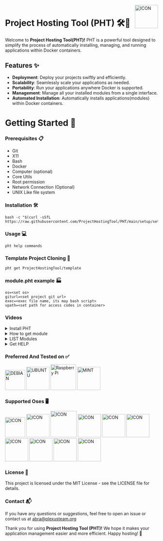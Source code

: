 <img width="76px" align="right" src="https://github.com/ProjectHostingTool/.github/assets/83769871/a7f9bf01-1581-490c-ae7a-4345403d2330" alt="ICON">

# Project Hosting Tool (PHT) 🛠️🚀

Welcome to **Project Hosting Tool(PHT)!** PHT is a powerful tool designed to simplify the process of automatically installing, managing, and running applications within Docker containers.

## Features ✨

- **Deployment**: Deploy your projects swiftly and efficiently.
- **Scalability**: Seamlessly scale your applications as needed.
- **Portability**: Run your applications anywhere Docker is supported.
- **Management**: Manage all your installed modules from a single interface.
- **Automated Installation**: Automatically installs applications(modules) within Docker containers.

# Getting Started 🚀

### Prerequisites 📋

- Git
- X11
- Bash
- Docker
- Computer (optional)
- Core Utils
- Root permission
- Network Connection (Optional)
- UNIX Like file system

### Installation 🛠️

    bash -c "$(curl -sSfL https://raw.githubusercontent.com/ProjectHostingTool/PHT/main/setup/setup.sh)"

### Usage 💻

    pht help commands

### Template Project Cloning 🗿

    pht get ProjectHostingTool/template

### module.pht example 🏭

    os=<set os>
    giturl=<set project git url>
    exec=<exec file name, its may bash script>
    vpath=<set path for access codes in container>

### Videos

<details>
<summary>Install PHT</summary>
<br>
    
![INSTALL](https://github.com/ProjectHostingTool/PHT/assets/83769871/a3594b05-e892-48ac-8634-ddc903eb8ed9)

</details>

<details>
<summary>How to get module</summary>
<br>
    
![GET](https://github.com/ProjectHostingTool/PHT/assets/83769871/df9b2de4-f22a-4691-81d4-5bf48fd5bedd)

</details>

<details>
<summary>LIST Modules</summary>
<br>
    
![LIST](https://github.com/ProjectHostingTool/PHT/assets/83769871/b6fbc793-b7a1-4339-aedf-c310d0b9d070)

</details>

<details>
<summary>Get HELP</summary>
<br>
    
![HELP](https://github.com/ProjectHostingTool/PHT/assets/83769871/43e9d9a4-2e6a-42a0-929b-95614c08a25b)

</details>




### Preferred And Tested on ✅
<img width="66px" src="https://github.com/ProjectHostingTool/PHT/assets/83769871/53eec4ac-2e9c-41a1-9210-d009a5553c56" alt="DEBIAN">
<img width="76px" src="https://github.com/ProjectHostingTool/PHT/assets/83769871/b29bacf0-0c1d-40f1-8383-d18795c1f5fc" alt="UBUNTU">
<img width="84px" src="https://github.com/ProjectHostingTool/PHT/assets/83769871/021702d2-29a2-49ab-9093-8399bc96e598" alt="Raspberry Pi">
<img width="76px" src="https://github.com/ProjectHostingTool/PHT/assets/83769871/44d2c1be-0bdd-4170-96be-dd4abfff8ade" alt="MINT">



### Supported Oses 🖥️

<img width="66px" src="https://github.com/ProjectHostingTool/PHT/assets/83769871/53eec4ac-2e9c-41a1-9210-d009a5553c56" alt="ICON">
<img width="76px" src="https://github.com/ProjectHostingTool/PHT/assets/83769871/e15238d7-4a0e-47ea-a4d5-a0016000722b" alt="ICON">
<img width="86px" src="https://github.com/ProjectHostingTool/PHT/assets/83769871/3410f28e-ee11-483c-88a5-d332064ffe0d" alt="ICON">
<img width="76px" src="https://github.com/ProjectHostingTool/PHT/assets/83769871/b29bacf0-0c1d-40f1-8383-d18795c1f5fc" alt="ICON">
<img width="76px" src="https://github.com/ProjectHostingTool/PHT/assets/83769871/44d2c1be-0bdd-4170-96be-dd4abfff8ade" alt="ICON">
<img width="76px" src="https://github.com/ProjectHostingTool/PHT/assets/83769871/52eb6786-2f75-437e-a76e-81cedb2d0cb0" alt="ICON">
<img width="76px" src="https://github.com/ProjectHostingTool/PHT/assets/83769871/32e788af-dff9-45bd-849c-666ad8c8f30b" alt="ICON">
<img width="76px" src="https://github.com/ProjectHostingTool/PHT/assets/83769871/021702d2-29a2-49ab-9093-8399bc96e598" alt="ICON">
<img width="76px" src="https://github.com/ProjectHostingTool/PHT/assets/83769871/13a899c0-aa7b-4830-bae1-bee949bfff07" alt="ICON">
<img width="76px" src="https://github.com/ProjectHostingTool/PHT/assets/83769871/a287b6e5-02c8-4e47-8e20-8563218fbfc4" alt="ICON">

### License 📄

This project is licensed under the MIT License - see the LICENSE file for details.

### Contact 📬

If you have any questions or suggestions, feel free to open an issue or contact us at abra@plexusteam.org

Thank you for using **Project Hosting Tool (PHT)!** We hope it makes your application management easier and more efficient. Happy hosting! 🎉
